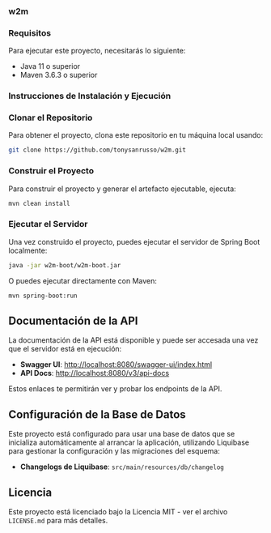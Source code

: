 ### w2m



### Requisitos

Para ejecutar este proyecto, necesitarás lo siguiente:
- Java 11 o superior
- Maven 3.6.3 o superior

### Instrucciones de Instalación y Ejecución

### Clonar el Repositorio

Para obtener el proyecto, clona este repositorio en tu máquina local usando:

```bash
git clone https://github.com/tonysanrusso/w2m.git
```

### Construir el Proyecto

Para construir el proyecto y generar el artefacto ejecutable, ejecuta:

```bash
mvn clean install
```

### Ejecutar el Servidor

Una vez construido el proyecto, puedes ejecutar el servidor de Spring Boot localmente:

```bash
java -jar w2m-boot/w2m-boot.jar
```

O puedes ejecutar directamente con Maven:

```bash
mvn spring-boot:run
```

## Documentación de la API

La documentación de la API está disponible y puede ser accesada una vez que el servidor está en ejecución:

- **Swagger UI**: [http://localhost:8080/swagger-ui/index.html](http://localhost:8080/swagger-ui/index.html)
- **API Docs**: [http://localhost:8080/v3/api-docs](http://localhost:8080/v3/api-docs)

Estos enlaces te permitirán ver y probar los endpoints de la API.

## Configuración de la Base de Datos

Este proyecto está configurado para usar una base de datos que se inicializa automáticamente al arrancar la aplicación, utilizando Liquibase para gestionar la configuración y las migraciones del esquema:

- **Changelogs de Liquibase**: `src/main/resources/db/changelog`

## Licencia

Este proyecto está licenciado bajo la Licencia MIT - ver el archivo `LICENSE.md` para más detalles.
```
